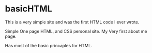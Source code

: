 # basicHTML

This is a very simple site and was the first HTML code I ever wrote.

Simple One page HTML, and CSS personal site. My Very first about me page.

Has most of the basic princaples for HTML.
